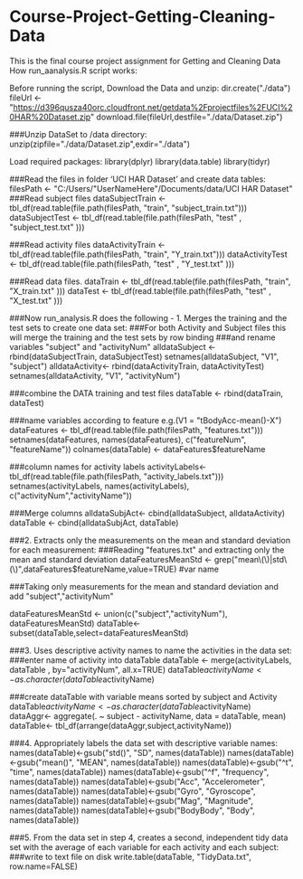 # Course-Project-Getting-Cleaning-Data
This is the final course project assignment for Getting and Cleaning Data
How run_aanalysis.R script works:

Before running the script, Download the Data and unzip:
dir.create("./data")
fileUrl <- "https://d396qusza40orc.cloudfront.net/getdata%2Fprojectfiles%2FUCI%20HAR%20Dataset.zip"
download.file(fileUrl,destfile="./data/Dataset.zip")

###Unzip DataSet to /data directory:
unzip(zipfile="./data/Dataset.zip",exdir="./data")

Load required packages:
library(dplyr)
library(data.table)
library(tidyr)

###Read the files in folder ‘UCI HAR Dataset’  and create data tables:
 filesPath <- "C:/Users/"UserNameHere"/Documents/data/UCI HAR Dataset"
###Read subject files
dataSubjectTrain <- tbl_df(read.table(file.path(filesPath, "train", "subject_train.txt")))
dataSubjectTest  <- tbl_df(read.table(file.path(filesPath, "test" , "subject_test.txt" )))
 
###Read activity files
dataActivityTrain <- tbl_df(read.table(file.path(filesPath, "train", "Y_train.txt")))
dataActivityTest  <- tbl_df(read.table(file.path(filesPath, "test" , "Y_test.txt" )))
 
###Read data files.
dataTrain <- tbl_df(read.table(file.path(filesPath, "train", "X_train.txt" )))
dataTest  <- tbl_df(read.table(file.path(filesPath, "test" , "X_test.txt" )))

###Now run_analysis.R does the following - 1. Merges the training and the test sets to create one data set:
###For both Activity and Subject files this will merge the training and the test sets by row binding 
###and rename variables "subject" and "activityNum"
alldataSubject <- rbind(dataSubjectTrain, dataSubjectTest)
setnames(alldataSubject, "V1", "subject")
alldataActivity<- rbind(dataActivityTrain, dataActivityTest)
setnames(alldataActivity, "V1", "activityNum")

###combine the DATA training and test files
dataTable <- rbind(dataTrain, dataTest)

###name variables according to feature e.g.(V1 = "tBodyAcc-mean()-X")
dataFeatures <- tbl_df(read.table(file.path(filesPath, "features.txt")))
setnames(dataFeatures, names(dataFeatures), c("featureNum", "featureName"))
colnames(dataTable) <- dataFeatures$featureName

###column names for activity labels
activityLabels<- tbl_df(read.table(file.path(filesPath, "activity_labels.txt")))
setnames(activityLabels, names(activityLabels), c("activityNum","activityName"))

###Merge columns
alldataSubjAct<- cbind(alldataSubject, alldataActivity)
dataTable <- cbind(alldataSubjAct, dataTable)

###2. Extracts only the measurements on the mean and standard deviation for each measurement:
###Reading "features.txt" and extracting only the mean and standard deviation
dataFeaturesMeanStd <- grep("mean\\(\\)|std\\(\\)",dataFeatures$featureName,value=TRUE) #var name

###Taking only measurements for the mean and standard deviation and add "subject","activityNum"

dataFeaturesMeanStd <- union(c("subject","activityNum"), dataFeaturesMeanStd)
dataTable<- subset(dataTable,select=dataFeaturesMeanStd) 

###3. Uses descriptive activity names to name the activities in the data set:
###enter name of activity into dataTable
dataTable <- merge(activityLabels, dataTable , by="activityNum", all.x=TRUE)
dataTable$activityName <- as.character(dataTable$activityName)

###create dataTable with variable means sorted by subject and Activity
dataTable$activityName <- as.character(dataTable$activityName)
dataAggr<- aggregate(. ~ subject - activityName, data = dataTable, mean) 
dataTable<- tbl_df(arrange(dataAggr,subject,activityName))

###4. Appropriately labels the data set with descriptive variable names:
names(dataTable)<-gsub("std()", "SD", names(dataTable))
names(dataTable)<-gsub("mean()", "MEAN", names(dataTable))
names(dataTable)<-gsub("^t", "time", names(dataTable))
names(dataTable)<-gsub("^f", "frequency", names(dataTable))
names(dataTable)<-gsub("Acc", "Accelerometer", names(dataTable))
names(dataTable)<-gsub("Gyro", "Gyroscope", names(dataTable))
names(dataTable)<-gsub("Mag", "Magnitude", names(dataTable))
names(dataTable)<-gsub("BodyBody", "Body", names(dataTable))

###5. From the data set in step 4, creates a second, independent tidy data set with the average of each variable for each activity and each subject:
###write to text file on disk
write.table(dataTable, "TidyData.txt", row.name=FALSE)
